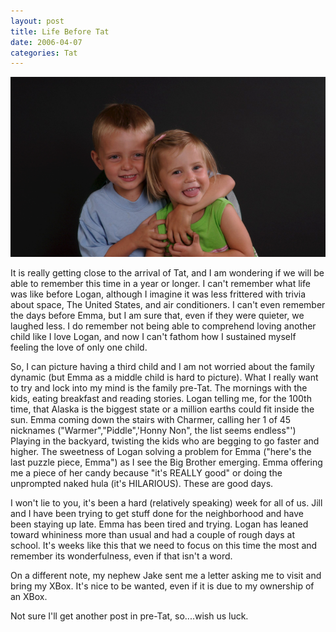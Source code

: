 ```yaml
---
layout: post
title: Life Before Tat
date: 2006-04-07
categories: Tat
---
```


![Just 2, for now](/images/20060407/shapeimage_1.png)

It is really getting close to the arrival of Tat, and I am wondering if we will be able to remember this time in a year or longer.  I can't remember what life was like before Logan, although I imagine it was less frittered with trivia about space, The United States, and air conditioners.  I can't even remember the days before Emma, but I am sure that, even if they were quieter, we laughed less.  I do remember not being able to comprehend loving another child like I love Logan, and now I can't fathom how I sustained myself feeling the love of only one child.

So, I can picture having a third child and I am not worried about the family dynamic (but Emma as a middle child is hard to picture).  What I really want to try and lock into my mind is the family pre-Tat.  The mornings with the kids, eating breakfast and reading stories.  Logan telling me, for the 100th time, that Alaska is the biggest state or a million earths could fit inside the sun.  Emma coming down the stairs with Charmer, calling her 1 of 45 nicknames ("Warmer","Piddle",'Honny Non", the list seems endless"')  Playing in the backyard, twisting the kids who are begging to go faster and higher.  The sweetness of Logan solving a problem for Emma ("here's the last puzzle piece, Emma") as I see the Big Brother emerging.  Emma offering me a piece of her candy because "it's REALLY good" or doing the unprompted naked hula (it's HILARIOUS).  These are good days.

I won't lie to you, it's been a hard (relatively speaking) week for all of us.  Jill and I have been trying to get stuff done for the neighborhood and have been staying up late.  Emma has been tired and trying.  Logan has leaned toward whininess more than usual and had a couple of rough days at school.  It's weeks like this that we need to focus on this time the most and remember its wonderfulness, even if that isn't a word.

On a different note, my nephew Jake sent me a letter asking me to visit and bring my XBox.  It's nice to be wanted, even if it is due to my ownership of an XBox. 

Not sure I'll get another post in pre-Tat, so....wish us luck.
